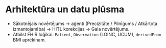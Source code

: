 # Arhitektūra un datu plūsma

- Sākotnējais novērtējums → aģenti (Precizitāte / Pilnīgums / Atkārtota izmantojamība) → HITL korekcijas → Gala novērtējums.
- Atbilst FHIR loģikai: `Patient`, `Observation` (LOINC, UCUM), `derivedFrom` BMI aprēķinam.
